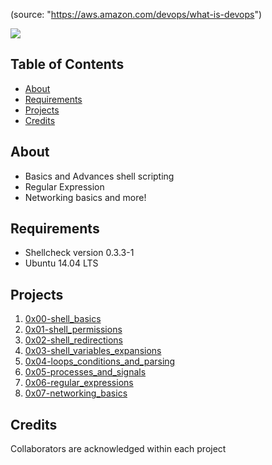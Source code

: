
(source: "https://aws.amazon.com/devops/what-is-devops")

![](https://d1.awsstatic.com/product-marketing/DevOps/DevOps_feedback-diagram.ff668bfc299abada00b2dcbdc9ce2389bd3dce3f.png)

## Table of Contents

* [About](#about)
* [Requirements](#requirements)
* [Projects](#projects)
* [Credits](#credits)

## About


- Basics and Advances shell scripting
- Regular Expression
- Networking basics
and more!

## Requirements
* Shellcheck version 0.3.3-1
* Ubuntu 14.04 LTS


## Projects

1. [0x00-shell_basics](./0x00-shell_basics)
2. [0x01-shell_permissions](./0x01-shell_permissions)
3. [0x02-shell_redirections](./0x02-shell_redirections)
4. [0x03-shell_variables_expansions](./0x03-shell_variables_expansions)	
5. [0x04-loops_conditions_and_parsing](./0x04-loops_conditions_and_parsing)
6. [0x05-processes_and_signals](./0x05-processes_and_signals)
7. [0x06-regular_expressions](./0x06-regular_expressions)
8. [0x07-networking_basics](./0x07-networking_basics)

## Credits
Collaborators are acknowledged within each project
